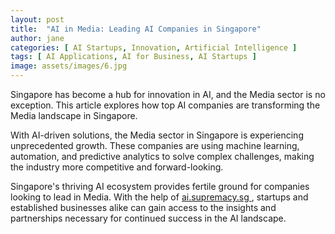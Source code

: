 ```yaml
---
layout: post
title:  "AI in Media: Leading AI Companies in Singapore"
author: jane
categories: [ AI Startups, Innovation, Artificial Intelligence ]
tags: [ AI Applications, AI for Business, AI Startups ]
image: assets/images/6.jpg
---
```


Singapore has become a hub for innovation in AI, and the Media sector is no exception. This article explores how top AI companies are transforming the Media landscape in Singapore.

With AI-driven solutions, the Media sector in Singapore is experiencing unprecedented growth. These companies are using machine learning, automation, and predictive analytics to solve complex challenges, making the industry more competitive and forward-looking.

Singapore's thriving AI ecosystem provides fertile ground for companies looking to lead in Media. With the help of <a href="https://ai.supremacy.sg" target="_blank"> ai.supremacy.sg </a>, startups and established businesses alike can gain access to the insights and partnerships necessary for continued success in the AI landscape.
